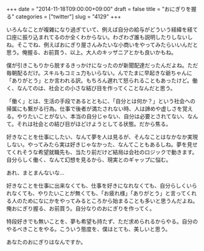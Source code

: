 +++
date = "2014-11-18T09:00:00+09:00"
draft = false
title = "おにぎりを握る"
categories = ["twitter"]
slug = "4129"
+++

いろんなことが複雑になり過ぎていて、例えば自分の給与がどういう経緯を経て口座に振り込まれてるのか全くわからない。わざわざ誰も説明したりしないしね。そこでね、例えばおにぎり屋さんみたいな小商いをやってみたらいいんだと思う。俺握る、お前買う、以上。大人のキッザニアとかも良いかもね。

僕が引きこもりから脱するきっかけになったのが新聞配達だったんだよね。ただ毎朝配るだけ。スキルもコミュ力もいらない。んでたまに早起きな爺ちゃんに「ありがとう」とか言われる訳。もちろん遅れて怒られることもあったけど。働く、なんてのは、社会との小さな結び目を作ってくことなんだと思う。

「働く」とは、生活の手段であるとともに、「自分とは何か？」という社会への帰属にも繋がる行為。仕事で後者が満たされない時、人は諦めや虚しさを覚える。やりたいことがない、本当の自分じゃない、自分は必要とされてない、なんて。それは社会との結び目がほどけようとしてる状態。だから焦る。

好きなことを仕事にしたい、なんて夢を人は見るが、そんなことはなかなか実現しない。やってみたら実は好きじゃなかった、なんてこともあるしね。夢を見せてくれそうな希望就職先も、当たり前だけど結局は会社のロジックで動きます。自分らしく働く、なんて幻想を見るから、現実とのギャップに悩む。

あれ、まとまんないな…

好きなことを仕事に出来なくても、仕事を好きになれなくても、自分らしくいられなくても、やりたいことが無くても、「お疲れ様」「ありがとう」と言ってくれる人のためになにかをやってみるところから始まることも多いと思うんだよね。俺おにぎり握る、お前買う。自分なりのおにぎりを作ってく。

特段好きでも無いことを、夢も希望も持たず、ただ求められるからやる。自分のやるべきことをやる。こういう態度を、僕はとても、美しいと思う。

あなたのおにぎりはなんですか。
